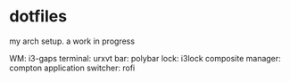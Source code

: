 # dotfiles

my arch setup. a work in progress

WM: i3-gaps
terminal: urxvt
bar: polybar
lock: i3lock
composite manager: compton
application switcher: rofi
